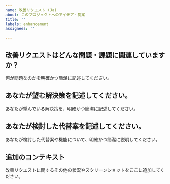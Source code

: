 ```yaml
---
name: 改善リクエスト (Ja)
about: このプロジェクトへのアイデア・提案
title: ''
labels: enhancement
assignees: ''

---
```


## 改善リクエストはどんな問題・課題に関連していますか？
何が問題なのかを明確かつ簡潔に記述してください。

## あなたが望む解決策を記述してください。
あなたが望んでいる解決策を、明確かつ簡潔に記述してください。

## あなたが検討した代替案を記述してください。
あなたが検討した代替案や機能について、明確かつ簡潔に説明してください。

## 追加のコンテキスト
改善リクエストに関するその他の状況やスクリーンショットをここに追加してください。
